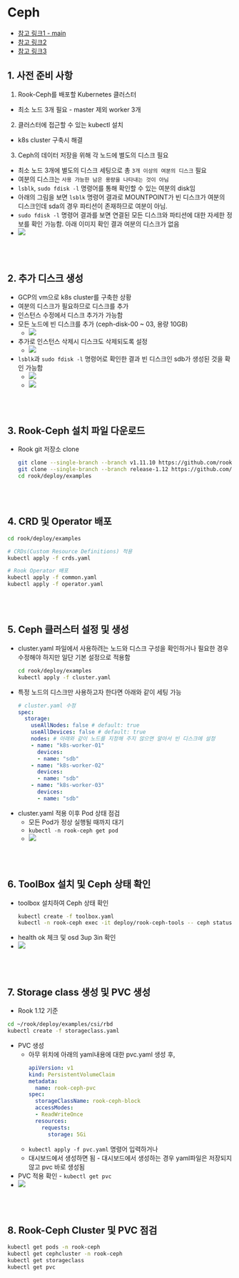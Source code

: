 # Ceph
* [참고 링크1 - main](https://jeongchul.tistory.com/830)
* [참고 링크2](https://nairns.tistory.com/95)
* [참고 링크3](https://jeongchul.tistory.com/829)

## 1. 사전 준비 사항
1. Rook-Ceph를 배포할 Kubernetes 클러스터
  * 최소 노드 3개 필요 - master 제외 worker 3개
2. 클러스터에 접근할 수 있는 kubectl 설치
  * k8s cluster 구축시 해결
3. Ceph의 데이터 저장을 위해 각 노드에 별도의 디스크 필요
  * 최소 노드 3개에 별도의 디스크 세팅으로 총 `3개 이상의 여분의 디스크` 필요
  * 여분의 디스크는 `사용 가능한 남은 용량을 나타내는 것이 아님`
  * `lsblk`, `sudo fdisk -l` 명령어를 통해 확인할 수 있는 여분의 disk임
  * 아래의 그림을 보면 `lsblk` 명령어 결과로 MOUNTPOINT가 빈 디스크가 여분의 디스크인데 sda의 경우 파티션이 존재하므로 여분이 아님.
  * `sudo fdisk -l` 명령어 결과를 보면 연결된 모든 디스크와 파티션에 대한 자세한 정보를 확인 가능함. 아래 이미지 확인 결과 여분의 디스크가 없음
  * ![](2025-03-25-03-02-23.png)

<br><br>

## 2. 추가 디스크 생성
* GCP의 vm으로 k8s cluster를 구축한 상황
* 여분의 디스크가 필요하므로 디스크를 추가
* 인스턴스 수정에서 디스크 추가가 가능함
* 모든 노드에 빈 디스크를 추가 (ceph-disk-00 ~ 03, 용량 10GB)
  * ![](2025-03-25-03-12-59.png)
* 추가로 인스턴스 삭제시 디스크도 삭제되도록 설정
  * ![](2025-03-25-03-21-33.png)
* `lsblk`과 `sudo fdisk -l` 명령어로 확인한 결과 빈 디스크인 sdb가 생성된 것을 확인 가능함
  * ![](2025-03-25-03-28-21.png)
  * ![](2025-03-25-03-28-49.png)

<br><br>

## 3. Rook-Ceph 설치 파일 다운로드
* Rook git 저장소 clone
    ```sh
    git clone --single-branch --branch v1.11.10 https://github.com/rook/rook.git
    git clone --single-branch --branch release-1.12 https://github.com/rook/rook.git
    cd rook/deploy/examples
    ```

<br><br>

## 4. CRD 및 Operator 배포
```sh
cd rook/deploy/examples

# CRDs(Custom Resource Definitions) 적용
kubectl apply -f crds.yaml

# Rook Operator 배포
kubectl apply -f common.yaml
kubectl apply -f operator.yaml
```

<br><br>

## 5. Ceph 클러스터 설정 및 생성
* cluster.yaml 파일에서 사용하려는 노드와 디스크 구성을 확인하거나 필요한 경우 수정해야 하지만 일단 기본 설정으로 적용함
  ```sh
  cd rook/deploy/examples
  kubectl apply -f cluster.yaml
  ```
* 특정 노드의 디스크만 사용하고자 한다면 아래와 같이 세팅 가능
  ```yaml
  # cluster.yaml 수정
  spec:
    storage:
      useAllNodes: false # default: true
      useAllDevices: false # default: true
      nodes: # 아래와 같이 노드를 지정해 주지 않으면 알아서 빈 디스크에 설정
      - name: "k8s-worker-01" 
        devices:
        - name: "sdb"
      - name: "k8s-worker-02"
        devices:
        - name: "sdb"
      - name: "k8s-worker-03" 
        devices:
        - name: "sdb"
  ```
* cluster.yaml 적용 이후 Pod 상태 점검
  * 모든 Pod가 정상 실행될 때까지 대기
  * `kubectl -n rook-ceph get pod`
  * ![](2025-03-27-19-37-36.png)

<br><br>

## 6. ToolBox 설치 및 Ceph 상태 확인
* toolbox 설치하여 Ceph 상태 확인
  ```sh
  kubectl create -f toolbox.yaml
  kubectl -n rook-ceph exec -it deploy/rook-ceph-tools -- ceph status
  ```
* health ok 체크 및 osd 3up 3in 확인
* ![](2025-03-27-19-39-52.png)

<br><br>

## 7. Storage class 생성 및 PVC 생성
* Rook 1.12 기준
```sh
cd ~/rook/deploy/examples/csi/rbd
kubectl create -f storageclass.yaml
```
* PVC 생성
  * 아무 위치에 아래의 yaml내용에 대한 pvc.yaml 생성 후,
    ```yaml
    apiVersion: v1
    kind: PersistentVolumeClaim
    metadata:
      name: rook-ceph-pvc
    spec:
      storageClassName: rook-ceph-block
      accessModes:
      - ReadWriteOnce
      resources:
        requests:
          storage: 5Gi
    ```
  * `kubectl apply -f pvc.yaml` 명령어 입력하거나
  * 대시보드에서 생성하면 됨 - 대시보드에서 생성하는 경우 yaml파일은 저장되지 않고 pvc 바로 생성됨
* PVC 적용 확인 - `kubectl get pvc`
* ![](2025-03-27-20-02-02.png)

<br><br>

## 8. Rook-Ceph Cluster 및 PVC 점검
```sh
kubectl get pods -n rook-ceph
kubectl get cephcluster -n rook-ceph
kubectl get storageclass
kubectl get pvc
```

